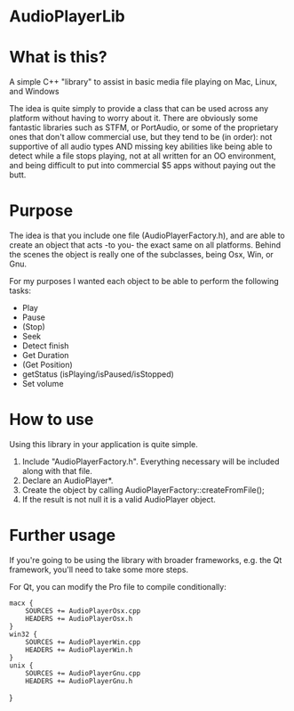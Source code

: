 AudioPlayerLib
==============

# What is this?

A simple C++ "library" to assist in basic media file playing on Mac, Linux, and Windows

The idea is quite simply to provide a class that can be used across any platform without having to worry about it. There are obviously some fantastic libraries such as STFM, or PortAudio, or some of the proprietary ones that don't allow commercial use, but they tend to be (in order): not supportive of all audio types AND missing key abilities like being able to detect while a file stops playing, not at all written for an OO environment, and being difficult to put into commercial $5 apps without paying out the butt.

# Purpose

The idea is that you include one file (AudioPlayerFactory.h), and are able to create an object that acts -to you- the exact same on all platforms. Behind the scenes the object is really one of the subclasses, being Osx, Win, or Gnu.

For my purposes I wanted each object to be able to perform the following tasks:
  * Play
  * Pause
  * (Stop)
  * Seek
  * Detect finish
  * Get Duration
  * (Get Position)
  * getStatus (isPlaying/isPaused/isStopped)
  * Set volume

# How to use

Using this library in your application is quite simple.

1. Include "AudioPlayerFactory.h". Everything necessary will be included along with that file.
2. Declare an AudioPlayer*.
3. Create the object by calling AudioPlayerFactory::createFromFile();
4. If the result is not null it is a valid AudioPlayer object.

# Further usage

If you're going to be using the library with broader frameworks, e.g. the Qt framework, you'll need to take some more steps.

For Qt, you can modify the Pro file to compile conditionally:

    macx {
        SOURCES += AudioPlayerOsx.cpp
        HEADERS += AudioPlayerOsx.h
    }
    win32 {
        SOURCES += AudioPlayerWin.cpp
        HEADERS += AudioPlayerWin.h
    }
    unix {
        SOURCES += AudioPlayerGnu.cpp
        HEADERS += AudioPlayerGnu.h
   }
